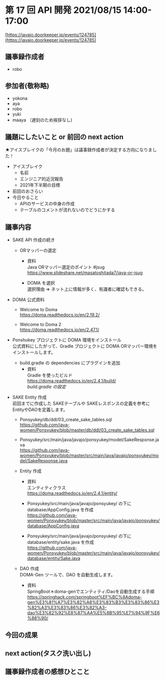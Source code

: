 # 第 17 回 API 開発 2021/08/15 14:00-17:00

[https://javajo.doorkeeper.jp/events/124785](https://javajo.doorkeeper.jp/events/124785)

## 議事録作成者
- robo

## 参加者(敬称略)

- yokona
- aya
- robo
- yuki
- maaya （遅刻のため挨拶なし)


## 議題にしたいこと or 前回の next action

★アイスブレイクの「今月のお題」は議事録作成者が決定する方向になりました！

- アイスブレイク
  - 名前
  - エンジニア的近況報告
  - 2021年下半期の目標
- 前回のおさらい
- 今日やること
    - APIのサービスの中身の作成
    - テーブルのコメントが流れないのでどうにかする

## 議事内容

- SAKE API 作成の続き
  - ORマッパーの選定  
    - 資料  
    Java ORマッパー選定のポイント #jsug  
    https://www.slideshare.net/masatoshitada7/java-or-jsug

    - DOMA を選択  
    選択理由 ⇒ ネット上に情報が多く、有識者に確認もできる。

- DOMA 公式資料  
  - Welcome to Doma  
  https://doma.readthedocs.io/en/2.19.2/  

  - Welcome to Doma 2  
  https://doma.readthedocs.io/en/2.47.1/  


- Ponshukey プロジェクトに DOMA 環境をインストール  
公式資料にしたがって、Gradle プロジェクトに DOMA ORマッパー環境をインストールします。 
 
  - build.gradle の dependencies にプラグインを追加  
    - 資料  
    Gradle を使ったビルド  
    https://doma.readthedocs.io/en/2.4.1/build/  
    *build.gradle の設定*

- SAKE Entity 作成  
前回までに作成した SAKEテーブルや SAKEレスポンスの定義を参考にEntityやDAOを定義します。

  - Ponsyukey/db/ddl/03_create_sake_tables.sql  
  https://github.com/java-women/Ponsyukey/blob/master/db/ddl/03_create_sake_tables.sql  

  - Ponsyukey/src/main/java/javajo/ponsyukey/model/SakeResponse.java  
  https://github.com/java-women/Ponsyukey/blob/master/src/main/java/javajo/ponsyukey/model/SakeResponse.java

  - Entity 作成  
    - 資料  
    エンティティクラス  
    https://doma.readthedocs.io/en/2.4.1/entity/  
    
    - Ponsyukey/src/main/java/javajo/ponsyukey/ の下に database/AppConfig.java を作成  
    https://github.com/java-women/Ponsyukey/blob/master/src/main/java/javajo/ponsyukey/database/AppConfig.java  

    - Ponsyukey/src/main/java/javajo/ponsyukey/ の下に database/entity/sake.java を作成  
    https://github.com/java-women/Ponsyukey/blob/master/src/main/java/javajo/ponsyukey/database/entity/Sake.java  


  - DAO 作成  
  DOMA-Gen ツールで、DAO を自動生成します。  

    - 資料  
    SpringBoot＊doma-genでエンティティ/Daoを自動生成する手順  
    https://springhack.com/springboot%EF%BC%8Adoma-gen%E3%81%A7%E3%82%A8%E3%83%B3%E3%83%86%E3%82%A3%E3%83%86%E3%82%A3-dao%E3%82%92%E8%87%AA%E5%8B%95%E7%94%9F%E6%88%90/



## 今回の成果


## next action(タスク洗い出し)


## 議事録作成者の感想ひとこと
